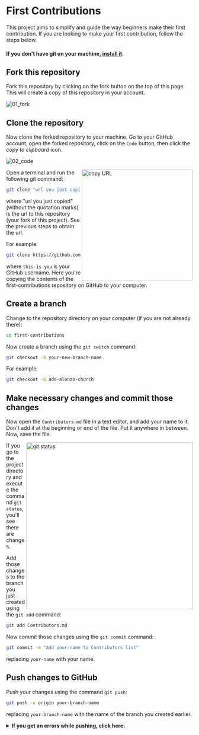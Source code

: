 # First Contributions

This project aims to simplify and guide the way beginners make their first contribution. If you are looking to make your first contribution, follow the steps below.

#### If you don't have git on your machine, [install it](https://docs.github.com/en/get-started/quickstart/set-up-git).
## Fork this repository

Fork this repository by clicking on the fork button on the top of this page.
This will create a copy of this repository in your account.

![01_fork](https://github.com/user-attachments/assets/786e150a-98c7-489d-a2db-57f55a688b8f)

## Clone the repository
Now clone the forked repository to your machine. Go to your GitHub account, open the forked repository, click on the `Code` button, then click the _copy to clipboard_ icon.

![02_code](https://github.com/user-attachments/assets/dfbdb862-b9b2-464c-baa8-eb86f55b8410)

<img align="right" width="300" src="https://github.com/user-attachments/assets/d335f2f8-39b6-4aa9-8fe4-293c41299e95" alt="copy URL" />

Open a terminal and run the following git command:

```bash
git clone "url you just copied"
```

where "url you just copied" (without the quotation marks) is the url to this repository (your fork of this project). See the previous steps to obtain the url.

<!--img align="right" width="300" src="https://firstcontributions.github.io/assets/Readme/copy-to-clipboard.png" alt="copy URL to clipboard" /-->

For example:

```bash
git clone https://github.com/this-is-you/first-contributions.git
```

where `this-is-you` is your GitHub username. Here you're copying the contents of the first-contributions repository on GitHub to your computer.

## Create a branch

Change to the repository directory on your computer (if you are not already there):

```bash
cd first-contributions
```

Now create a branch using the `git switch` command:

```bash
git checkout -b your-new-branch-name
```

For example:

```bash
git checkout -b add-alonzo-church
```

## Make necessary changes and commit those changes

Now open the `Contributors.md` file in a text editor, and add your name to it. Don't add it at the beginning or end of the file. Put it anywhere in between. Now, save the file.

<img align="right" width="450" src="https://firstcontributions.github.io/assets/Readme/git-status.png" alt="git status" />

If you go to the project directory and execute the command `git status`, you'll see there are changes.

Add those changes to the branch you just created using the `git add` command:

```bash
git add Contributors.md
```

Now commit those changes using the `git commit` command:

```bash
git commit -m "Add your-name to Contributors list"
```

replacing `your-name` with your name.

## Push changes to GitHub

Push your changes using the command `git push`:

```bash
git push -u origin your-branch-name
```

replacing `your-branch-name` with the name of the branch you created earlier.

<details>
  <summary> <strong>If you get an errors while pushing, click here:</strong> </summary>
     
  If you get the below error:
  ```
  remote: Support for password authentication was removed on August 13, 2021. Please use a personal access token instead.
  remote: Please see https://github.blog/2020-12-15-token-authentication-requirements-for-git-operations/ for more information.
  fatal: Authentication failed for 'https://github.com/<your-username>/first-contributions.git/'
  ```
  
  Go to [GitHub's tutorial](https://docs.github.com/en/authentication/connecting-to-github-with-ssh/adding-a-new-ssh-key-to-your-github-account) on generating and configuring an SSH key to your account.

  If you try to push at this point, you'll still get prompted for username and password and get authentication error.
  To fix this, you'll need to change the remote address on your repo.
  Start by running `git remote -v` to check your remote address.
  
  If it looks anything like this:
  ```
  origin	https://github.com/your-username/your_repo.git (fetch)
  origin	https://github.com/your-username/your_repo.git (push)
  ```
  
  <img align="right" width="300" src="https://github.com/user-attachments/assets/02f8aabd-4d38-4cf3-87d6-0a56794855cd" alt="copy URL" />
  
  Then you will change it using this command:
  ```bash
  git remote set-url origin git@github.com:your-username/your_repo.git
  ```

  The exact url (after `origin`) can be obtained on your GitHub repo, similar to the steps taken when originally [cloning the repo](#clone-the-repository).
  Only difference is, once you have clicked on the `Code` button, you should switch to the `SSH` tab, and click the _copy to clipboard_ icon there.
</details>
